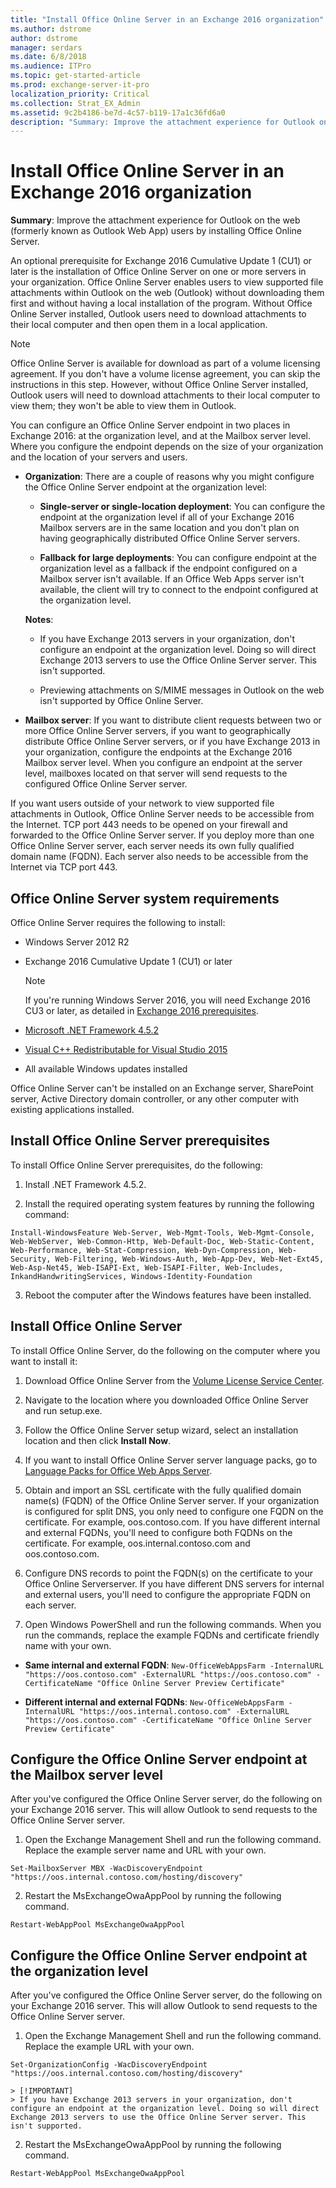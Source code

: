 ```yaml
---
title: "Install Office Online Server in an Exchange 2016 organization"
ms.author: dstrome
author: dstrome
manager: serdars
ms.date: 6/8/2018
ms.audience: ITPro
ms.topic: get-started-article
ms.prod: exchange-server-it-pro
localization_priority: Critical
ms.collection: Strat_EX_Admin
ms.assetid: 9c2b4186-be7d-4c57-b119-17a1c36fd6a0
description: "Summary: Improve the attachment experience for Outlook on the web (formerly known as Outlook Web App) users by installing Office Online Server."
---
```


# Install Office Online Server in an Exchange 2016 organization

 **Summary**: Improve the attachment experience for Outlook on the web (formerly known as Outlook Web App) users by installing Office Online Server.

An optional prerequisite for Exchange 2016 Cumulative Update 1 (CU1) or later is the installation of Office Online Server on one or more servers in your organization. Office Online Server enables users to view supported file attachments within Outlook on the web (Outlook) without downloading them first and without having a local installation of the program. Without Office Online Server installed, Outlook users need to download attachments to their local computer and then open them in a local application.

> [!NOTE]
> Office Online Server is available for download as part of a volume licensing agreement. If you don't have a volume license agreement, you can skip the instructions in this step. However, without Office Online Server installed, Outlook users will need to download attachments to their local computer to view them; they won't be able to view them in Outlook.

You can configure an Office Online Server endpoint in two places in Exchange 2016: at the organization level, and at the Mailbox server level. Where you configure the endpoint depends on the size of your organization and the location of your servers and users.

- **Organization**: There are a couple of reasons why you might configure the Office Online Server endpoint at the organization level:

  - **Single-server or single-location deployment**: You can configure the endpoint at the organization level if all of your Exchange 2016 Mailbox servers are in the same location and you don't plan on having geographically distributed Office Online Server servers.

  - **Fallback for large deployments**: You can configure endpoint at the organization level as a fallback if the endpoint configured on a Mailbox server isn't available. If an Office Web Apps server isn't available, the client will try to connect to the endpoint configured at the organization level.

  **Notes**:

  - If you have Exchange 2013 servers in your organization, don't configure an endpoint at the organization level. Doing so will direct Exchange 2013 servers to use the Office Online Server server. This isn't supported.

  - Previewing attachments on S/MIME messages in Outlook on the web isn't supported by Office Online Server.

- **Mailbox server**: If you want to distribute client requests between two or more Office Online Server servers, if you want to geographically distribute Office Online Server servers, or if you have Exchange 2013 in your organization, configure the endpoints at the Exchange 2016 Mailbox server level. When you configure an endpoint at the server level, mailboxes located on that server will send requests to the configured Office Online Server server.

If you want users outside of your network to view supported file attachments in Outlook, Office Online Server needs to be accessible from the Internet. TCP port 443 needs to be opened on your firewall and forwarded to the Office Online Server server. If you deploy more than one Office Online Server server, each server needs its own fully qualified domain name (FQDN). Each server also needs to be accessible from the Internet via TCP port 443.

## Office Online Server system requirements

Office Online Server requires the following to install:

- Windows Server 2012 R2

- Exchange 2016 Cumulative Update 1 (CU1) or later

    > [!NOTE]
    > If you're running Windows Server 2016, you will need Exchange 2016 CU3 or later, as detailed in [Exchange 2016 prerequisites](prerequisites-2016.md).

- [Microsoft .NET Framework 4.5.2](https://go.microsoft.com/fwlink/p/?linkId=616890)

- [Visual C++ Redistributable for Visual Studio 2015](https://go.microsoft.com/fwlink/p/?linkId=616889)

- All available Windows updates installed

Office Online Server can't be installed on an Exchange server, SharePoint server, Active Directory domain controller, or any other computer with existing applications installed.

## Install Office Online Server prerequisites

To install Office Online Server prerequisites, do the following:

1. Install .NET Framework 4.5.2.

2. Install the required operating system features by running the following command:

  ```
  Install-WindowsFeature Web-Server, Web-Mgmt-Tools, Web-Mgmt-Console, Web-WebServer, Web-Common-Http, Web-Default-Doc, Web-Static-Content, Web-Performance, Web-Stat-Compression, Web-Dyn-Compression, Web-Security, Web-Filtering, Web-Windows-Auth, Web-App-Dev, Web-Net-Ext45, Web-Asp-Net45, Web-ISAPI-Ext, Web-ISAPI-Filter, Web-Includes, InkandHandwritingServices, Windows-Identity-Foundation
  ```

3. Reboot the computer after the Windows features have been installed.

## Install Office Online Server

To install Office Online Server, do the following on the computer where you want to install it:

1. Download Office Online Server from the [Volume License Service Center](https://go.microsoft.com/fwlink/p/?linkId=195442).

2. Navigate to the location where you downloaded Office Online Server and run setup.exe.

3. Follow the Office Online Server setup wizard, select an installation location and then click **Install Now**.

4. If you want to install Office Online Server server language packs, go to [Language Packs for Office Web Apps Server](https://go.microsoft.com/fwlink/p/?LinkId=798136).

5. Obtain and import an SSL certificate with the fully qualified domain name(s) (FQDN) of the Office Online Server server. If your organization is configured for split DNS, you only need to configure one FQDN on the certificate. For example, oos.contoso.com. If you have different internal and external FQDNs, you'll need to configure both FQDNs on the certificate. For example, oos.internal.contoso.com and oos.contoso.com.

6. Configure DNS records to point the FQDN(s) on the certificate to your Office Online Serverserver. If you have different DNS servers for internal and external users, you'll need to configure the appropriate FQDN on each server.

7. Open Windows PowerShell and run the following commands. When you run the commands, replace the example FQDNs and certificate friendly name with your own.

  - **Same internal and external FQDN**: `New-OfficeWebAppsFarm -InternalURL "https://oos.contoso.com" -ExternalURL "https://oos.contoso.com" -CertificateName "Office Online Server Preview Certificate"`

  - **Different internal and external FQDNs**: `New-OfficeWebAppsFarm -InternalURL "https://oos.internal.contoso.com" -ExternalURL "https://oos.contoso.com" -CertificateName "Office Online Server Preview Certificate"`

## Configure the Office Online Server endpoint at the Mailbox server level

After you've configured the Office Online Server server, do the following on your Exchange 2016 server. This will allow Outlook to send requests to the Office Online Server server.

1. Open the Exchange Management Shell and run the following command. Replace the example server name and URL with your own.

  ```
  Set-MailboxServer MBX -WacDiscoveryEndpoint "https://oos.internal.contoso.com/hosting/discovery"
  ```

2. Restart the MsExchangeOwaAppPool by running the following command.

  ```
  Restart-WebAppPool MsExchangeOwaAppPool
  ```

## Configure the Office Online Server endpoint at the organization level

After you've configured the Office Online Server server, do the following on your Exchange 2016 server. This will allow Outlook to send requests to the Office Online Server server.

1. Open the Exchange Management Shell and run the following command. Replace the example URL with your own.

  ```
  Set-OrganizationConfig -WacDiscoveryEndpoint "https://oos.internal.contoso.com/hosting/discovery"
  ```

    > [!IMPORTANT]
    > If you have Exchange 2013 servers in your organization, don't configure an endpoint at the organization level. Doing so will direct Exchange 2013 servers to use the Office Online Server server. This isn't supported.

2. Restart the MsExchangeOwaAppPool by running the following command.

  ```
  Restart-WebAppPool MsExchangeOwaAppPool
  ```


